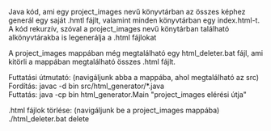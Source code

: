 Java kód, ami egy project_images nevű könyvtárban az összes képhez generál egy saját .hmtl fájlt, valamint minden könyvtárban egy index.html-t.  
A kód rekurzív, szóval a project_images nevű könytárban található alkönyvtárakba is legenerálja a .html fájlokat  
  
A project_images mappában még megtalálható egy html_deleter.bat fájl, ami kitörli a mappában megtalálható összes .html fájlt.  
  
Futtatási útmutató: (navigáljunk abba a mappába, ahol megtalálható az src)  
Fordítás: javac -d bin src/html_generator/*.java  
Futtatás: java -cp bin html_generator.Main "project_images elérési útja"  
  
.html fájlok törlése: (navigáljunk be a project_images mappába)  
./html_deleter.bat delete
